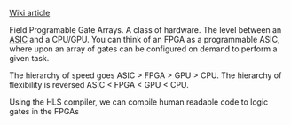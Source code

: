 [Wiki article](https://en.wikipedia.org/wiki/Field-programmable_gate_array)

Field Programable Gate Arrays. A class of hardware. The level between an [ASIC](ASICs) and a CPU/GPU. You can think of an FPGA as a programmable ASIC, where upon an array of gates can be configured on demand to perform a given task. 

The hierarchy of speed goes ASIC > FPGA > GPU > CPU.
The hierarchy of flexibility is reversed ASIC < FPGA < GPU < CPU.

Using the HLS compiler, we can compile human readable code to logic gates in the FPGAs